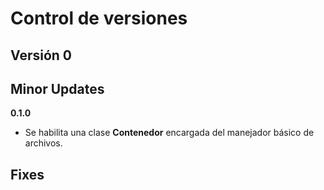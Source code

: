 # Control de versiones

## Versión 0

## Minor Updates
**0.1.0**
* Se habilita una clase **Contenedor** encargada del manejador básico de archivos.

## Fixes